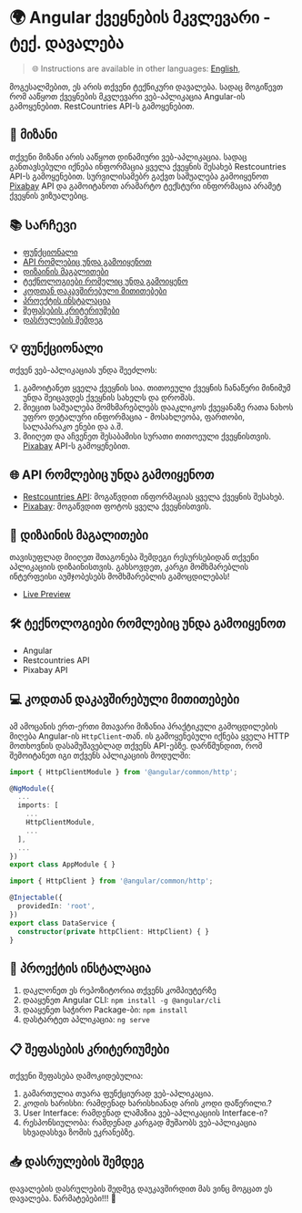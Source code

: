 # 🌍 Angular ქვეყნების მკვლევარი - **ტექ. დავალება**

> 🌐 Instructions are available in other languages: [English](README.md),

მოგესალმებით, ეს არის თქვენი ტექნიკური დავალება. სადაც მოგიწევთ რომ ააწყოთ ქვეყნების მკვლევარი ვებ-აპლიკაცია Angular-ის გამოყენებით. RestCountries API-ს გამოყენებით.

## 🎯 მიზანი

თქვენი მიზანი არის ააწყოთ დინამიური ვებ-აპლიკაცია. სადაც განთავსებული იქნება ინფორმაცია ყველა ქვეყნის შესახებ Restcountries API-ს გამოყენებით. სურვილისამებრ გაქვთ საშუალება გამოიყენოთ [Pixabay](https://pixabay.com/api/docs/) API და გამოიტანოთ არამარტო ტექსტური ინფორმაცია არამეტ ქვეყნის ვიზუალებიც.

## 📚 Სარჩევი

- [ფუნქციონალი](#ფუნქციონალ)
- [API რომლებიც უნდა გამოიყენოთ](#-apis-to-integrate)
- [დიზაინის მაგალითები](#-design-references)
- [ტექნოლოგიები რომელიც უნდა გამოიყენო](#-technologies-to-use)
- [კოდთან დაკავშირებული მითითებები](#-code-implementation-hints)
- [პროექტის ინსტალაცია](#-installation--setup)
- [შეფასების კრიტერიუმები](#-evaluation-criteria)
- [დასრულების შემდეგ](#-submission-guidelines)

## 💡 ფუნქციონალი

თქვენ ვებ-აპლიკაციას უნდა შეეძლოს:

1. გამოიტანეთ ყველა ქვეყნის სია. თითოეული ქვეყნის ჩანაწერი მინიმუმ უნდა შეიცავდეს ქვეყნის სახელს და დროშას.
2. მიეცით საშუალება მომხმარებლებს დააკლიკოს ქვეყანაზე რათა ნახოს უფრო დეტალური ინფორმაცია - მოსახლეობა, ფართობი, სალაპარაკო ენები და ა.შ.
5. მიიღეთ და აჩვენეთ შესაბამისი სურათი თითოეული ქვეყნისთვის. [Pixabay](https://pixabay.com/api/docs/) API-ს გამოყენებით.

## 🌐 API რომლებიც უნდა გამოიყენოთ

- [Restcountries API](https://restcountries.com/): მოგაწვდით ინფორმაციას ყველა ქვეყნის შესახებ.
- [Pixabay](https://pixabay.com/api/docs/): მოგაწვდით ფოტოს ყველა ქვეყნისთვის.

## 🎨 დიზაინის მაგალითები

თავისუფლად მიიღეთ შთაგონება შემდეგი რესურსებიდან თქვენი აპლიკაციის დიზაინისთვის. გახსოვდეთ, კარგი მომხმარებლის ინტერფეისი აუმჯობესებს მომხმარებლის გამოცდილებას!

- [Live Preview](https://angular-country-app.vercel.app/)

## 🛠️ ტექნოლოგიები რომლებიც უნდა გამოიყენოთ

- Angular
- Restcountries API
- Pixabay API

## 💻 კოდთან დაკავშირებული მითითებები

ამ ამოცანის ერთ-ერთი მთავარი მიზანია პრაქტიკული გამოცდილების მიღება Angular-ის `HttpClient`-თან. ის გამოყენებული იქნება ყველა HTTP მოთხოვნის დასამუშავებლად თქვენს API-ებზე. დარწმუნდით, რომ შემოიტანეთ იგი თქვენს აპლიკაციის მოდულში:
```typescript
import { HttpClientModule } from '@angular/common/http';

@NgModule({
  ...
  imports: [
    ...
    HttpClientModule,
    ...
  ],
  ...
})
export class AppModule { }
```


```typescript
import { HttpClient } from '@angular/common/http';

@Injectable({
  providedIn: 'root',
})
export class DataService {
  constructor(private httpClient: HttpClient) { }
}
```


## 🔧 პროექტის ინსტალაცია

1. დაკლონეთ ეს რეპოზიტორია თქვენს კომპიუტერზე
3. დააყენეთ Angular CLI: `npm install -g @angular/cli`
4. დააყენეთ საჭირო Package-ბი: `npm install`
5. დასტარტეთ აპლიკაცია: `ng serve`

## 📋 შეფასების კრიტერიუმები

თქვენი შეფასება დამოკიდებულია:

1. გამართულია თუარა ფუნქციურად ვებ-აპლიკაცია.
2. კოდის ხარისხი: რამდენად ხარისხიანად არის კოდი დაწერილი.?
3. User Interface: რამდენად ლამაზია ვებ-აპლიკაციის Interface-ი?
4. რესპონსიულობა: რამდენად კარგად მუშაობს ვებ-აპლიკაცია სხვადასხვა ზომის ეკრანებზე.

## 📥 დასრულების შემდეგ

დავალების დასრულების შედმეგ დაუკავშირდით მას ვინც მოგცათ ეს დავალება. წარმატებები!!! 🚀
